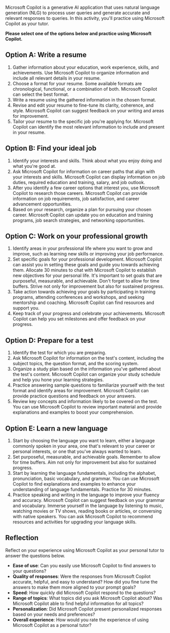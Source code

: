 Microsoft Copilot is a generative AI application that uses natural language generation (NLG) to process user queries and generate accurate and relevant responses to queries. In this activity, you'll practice using Microsoft Copilot as your tutor. 

**Please select one of the options below and practice using Microsoft Copilot.**

## Option A: Write a resume

1. Gather information about your education, work experience, skills, and achievements. Use Microsoft Copilot to organize information and include all relevant details in your resume.
1. Choose a format for your resume. Some available formats are chronological, functional, or a combination of both. Microsoft Copilot can select the best format.
1. Write a resume using the gathered information in the chosen format.
1. Revise and edit your resume to fine-tune its clarity, coherence, and style. Microsoft Copilot can suggest feedback on your writing and areas for improvement.
1. Tailor your resume to the specific job you're applying for. Microsoft Copilot can identify the most relevant information to include and present in your resume.

## Option B: Find your ideal job

1. Identify your interests and skills. Think about what you enjoy doing and what you're good at.
1. Ask Microsoft Copilot for information on career paths that align with your interests and skills. Microsoft Copilot can display information on job duties, required education and training, salary, and job outlook.
1. After you identify a few career options that interest you, use Microsoft Copilot to research those careers. Microsoft Copilot can provide information on job requirements, job satisfaction, and career advancement opportunities.
1. Based on your research, organize a plan for pursuing your chosen career. Microsoft Copilot can update you on education and training programs, job search strategies, and networking opportunities.

## Option C: Work on your professional growth

1. Identify areas in your professional life where you want to grow and improve, such as learning new skills or improving your job performance.
1. Set specific goals for your professional development. Microsoft Copilot can assist you in setting these goals and guide you towards achieving them. Allocate 30 minutes to chat with Microsoft Copilot to establish new objectives for your personal life. It's important to set goals that are purposeful, measurable, and achievable. Don't forget to allow for time buffers. Strive not only for improvement but also for sustained progress.
1. Take action towards achieving your goals by participating in training programs, attending conferences and workshops, and seeking mentorship and coaching. Microsoft Copilot can find resources and support you.
1. Keep track of your progress and celebrate your achievements. Microsoft Copilot can help you set milestones and offer feedback on your progress.

## Option D: Prepare for a test

1. Identify the test for which you are preparing.
1. Ask Microsoft Copilot for information on the test's content, including the subject topics, the question format, and the scoring system.
1. Organize a study plan based on the information you've gathered about the test's content. Microsoft Copilot can organize your study schedule and help you hone your learning strategies.
1. Practice answering sample questions to familiarize yourself with the test format and identify areas for improvement. Microsoft Copilot can provide practice questions and feedback on your answers.
1. Review key concepts and information likely to be covered on the test. You can use Microsoft Copilot to review important material and provide explanations and examples to boost your comprehension.

## Option E: Learn a new language

1. Start by choosing the language you want to learn, either a language commonly spoken in your area, one that's relevant to your career or personal interests, or one that you've always wanted to learn.
1. Set purposeful, measurable, and achievable goals. Remember to allow for time buffers. Aim not only for improvement but also for sustained progress.
1. Start by learning the language fundamentals, including the alphabet, pronunciation, basic vocabulary, and grammar. You can use Microsoft Copilot to find explanations and examples to enhance your understanding of language fundamentals. Practice for 30 minutes.
1. Practice speaking and writing in the language to improve your fluency and accuracy. Microsoft Copilot can suggest feedback on your grammar and vocabulary. Immerse yourself in the language by listening to music, watching movies or TV shows, reading books or articles, or conversing with native speakers. You can ask Microsoft Copilot to recommend resources and activities for upgrading your language skills.

## Reflection

Reflect on your experience using Microsoft Copilot as your personal tutor to answer the questions below.

- **Ease of use**: Can you easily use Microsoft Copilot to find answers to your questions?
- **Quality of responses**: Were the responses from Microsoft Copilot accurate, helpful, and easy to understand? How did you fine tune the answers to make them more aligned to your prompt goals?
- **Speed**: How quickly did Microsoft Copilot respond to the questions?
- **Range of topics**: What topics did you ask Microsoft Copilot about? Was Microsoft Copilot able to find helpful information for all topics?
- **Personalization**: Did Microsoft Copilot present personalized responses based on your needs and preferences?
- **Overall experience**: How would you rate the experience of using Microsoft Copilot as a personal tutor?
